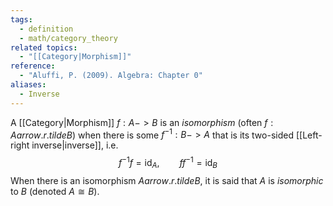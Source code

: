 ```yaml
---
tags:
  - definition
  - math/category_theory
related topics:
  - "[[Category|Morphism]]"
reference:
  - "Aluffi, P. (2009). Algebra: Chapter 0"
aliases:
  - Inverse
---
```

A [[Category|Morphism]] $f: A -> B$ is an _isomorphism_ (often $f: A arrow.r.tilde B$) when there is some $f^{-1}: B -> A$ that is its two-sided [[Left-right inverse|inverse]], i.e.$$
	f^{-1}f=\operatorname{id}_A,\qquad f f^{-1}=\operatorname{id}_B
$$When there is an isomorphism $A arrow.r.tilde B$, it is said that $A$ is _isomorphic_ to $B$ (denoted $A\cong B$).